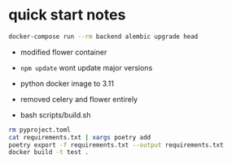 # quick start notes

```bash
docker-compose run --rm backend alembic upgrade head
```

- modified flower container
- `npm update` wont update major versions
- python docker image to 3.11

- removed celery and flower entirely
- bash scripts/build.sh

```bash
rm pyproject.toml
cat requirements.txt | xargs poetry add
poetry export -f requirements.txt --output requirements.txt
docker build -t test .
```
